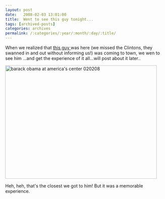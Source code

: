 ```yaml
---
layout: post
date:	2008-02-03 13:01:00
title:  Went to see this guy tonight...
tags: [archived-posts]
categories: archives
permalink: /:categories/:year/:month/:day/:title/
---
```

When we realized that <a href="http://en.wikipedia.org/wiki/Barack_Obama"> this guy </a> was here (we missed the Clintons, they swanned in and out without informing us!) was coming to town, we wen to see him ...and get the experience of it all...will post about it later..


<a href="http://www.flickr.com/photos/23073985@N08/2237948007/" title="barack obama at america's center 020208 by stlouisvisit, on Flickr"><img src="http://farm3.static.flickr.com/2398/2237948007_2f779d843e_o.jpg" width="480" height="360" alt="barack obama at america's center 020208" /></a>



Heh, heh, that's the closest we got to him! But it was a memorable experience.
